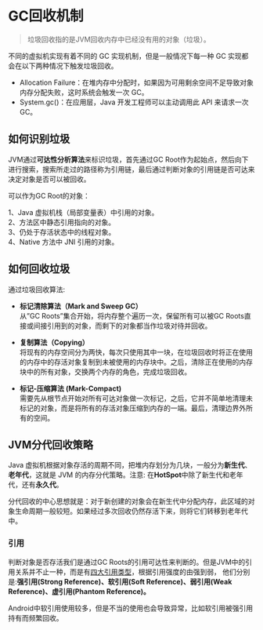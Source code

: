 # GC回收机制

>垃圾回收指的是JVM回收内存中已经没有用的对象（垃圾）。

不同的虚拟机实现有着不同的 GC 实现机制，但是一般情况下每一种 GC 实现都会在以下两种情况下触发垃圾回收。  
- Allocation Failure：在堆内存中分配时，如果因为可用剩余空间不足导致对象内存分配失败，这时系统会触发一次 GC。  
- System.gc()：在应用层，Java 开发工程师可以主动调用此 API 来请求一次 GC。

## 如何识别垃圾

JVM通过**可达性分析算法**来标识垃圾，首先通过GC Root作为起始点，然后向下进行搜索，搜索所走过的路径称为引用链，最后通过判断对象的引用链是否可达来决定对象是否可以被回收。

可以作为GC Root的对象：

1、Java 虚拟机栈（局部变量表）中引用的对象。  
2、方法区中静态引用指向的对象。  
3、仍处于存活状态中的线程对象。  
4、Native 方法中 JNI 引用的对象。  

## 如何回收垃圾

通过垃圾回收算法:

- **标记清除算法（Mark and Sweep GC）**  
<span>从”GC Roots”集合开始，将内存整个遍历一次，保留所有可以被GC Roots直接或间接引用到的对象，而剩下的对象都当作垃圾对待并回收。</span>

- **复制算法（Copying）**  
<span>将现有的内存空间分为两快，每次只使用其中一块，在垃圾回收时将正在使用的内存中的存活对象复制到未被使用的内存块中。之后，清除正在使用的内存块中的所有对象，交换两个内存的角色，完成垃圾回收。</span>

- **标记-压缩算法 (Mark-Compact)**  
<span>需要先从根节点开始对所有可达对象做一次标记，之后，它并不简单地清理未标记的对象，而是将所有的存活对象压缩到内存的一端。最后，清理边界外所有的空间。</span>

## JVM分代回收策略

Java 虚拟机根据对象存活的周期不同，把堆内存划分为几块，一般分为**新生代**、**老年代**，这就是 JVM 的内存分代策略。注意: 在**HotSpot**中除了新生代和老年代，还有**永久代**。

分代回收的中心思想就是：对于新创建的对象会在新生代中分配内存，此区域的对象生命周期一般较短。如果经过多次回收仍然存活下来，则将它们转移到老年代中。

### 引用

判断对象是否存活我们是通过GC Roots的引用可达性来判断的。但是JVM中的引用关系并不止一种，而是有[四大引用类型](/java/四大引用类型.md)，根据引用强度的由强到弱，
他们分别是:**强引用(Strong Reference)、软引用(Soft Reference)、弱引用(Weak Reference)、虚引用(Phantom Reference)。**

Android中软引用使用较多，但是不当的使用也会导致异常，比如软引用被强引用持有而频繁回收。